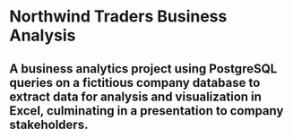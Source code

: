 # Northwind Traders Business Analysis

## A business analytics project using PostgreSQL queries on a fictitious company database to extract data for analysis and visualization in Excel, culminating in a presentation to company stakeholders.
